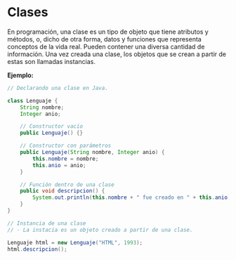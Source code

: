 # Clases

En programación, una clase es un tipo de objeto que tiene atributos y métodos, o, dicho de otra forma, datos y funciones que representa conceptos de la vida real. Pueden contener una diversa cantidad de información. Una vez creada una clase, los objetos que se crean a partir de estas son llamadas instancias.

**Ejemplo:**

```java
// Declarando una clase en Java.

class Lenguaje {
    String nombre;
    Integer anio;

    // Constructor vacío
    public Lenguaje() {}

    // Constructor con parámetros
    public Lenguaje(String nombre, Integer anio) {
        this.nombre = nombre;
        this.anio = anio;
    }

    // Función dentro de una clase
    public void descripcion() {
        System.out.println(this.nombre + " fue creado en " + this.anio);
    }
}
```

```java
// Instancia de una clase
// - La instacia es un objeto creado a partir de una clase.

Lenguaje html = new Lenguaje("HTML", 1993);
html.descripcion();
```
